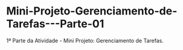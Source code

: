 # Mini-Projeto-Gerenciamento-de-Tarefas---Parte-01
1ª Parte da Atividade - Mini Projeto: Gerenciamento de Tarefas.
